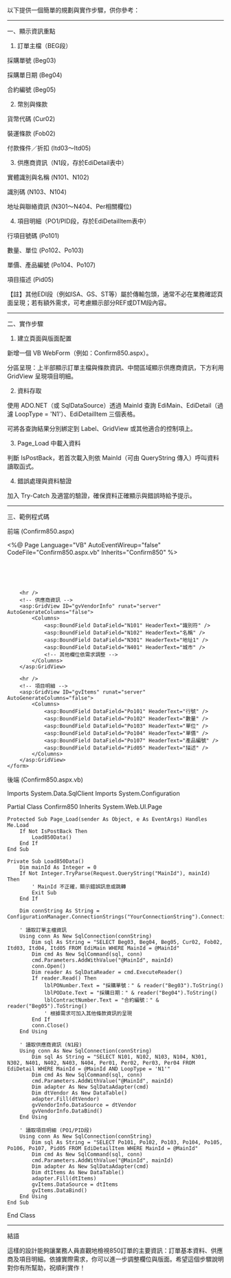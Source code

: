 以下提供一個簡單的規劃與實作步驟，供你參考：


---

一、顯示資訊重點

1. 訂單主檔（BEG段）

採購單號 (Beg03)

採購單日期 (Beg04)

合約編號 (Beg05)



2. 幣別與條款

貨幣代碼 (Cur02)

裝運條款 (Fob02)

付款條件／折扣 (Itd03～Itd05)



3. 供應商資訊（N1段，存於EdiDetail表中）

實體識別與名稱 (N101、N102)

識別碼 (N103、N104)

地址與聯絡資訊 (N301～N404、Per相關欄位)



4. 項目明細（PO1/PID段，存於EdiDetailItem表中）

行項目號碼 (Po101)

數量、單位 (Po102、Po103)

單價、產品編號 (Po104、Po107)

項目描述 (Pid05)




【註】其他EDI段（例如ISA、GS、ST等）屬於傳輸包頭，通常不必在業務確認頁面呈現；若有額外需求，可考慮顯示部分REF或DTM段內容。


---

二、實作步驟

1. 建立頁面與版面配置

新增一個 VB WebForm（例如：Confirm850.aspx）。

分區呈現：上半部顯示訂單主檔與條款資訊、中間區域顯示供應商資訊，下方利用 GridView 呈現項目明細。



2. 資料存取

使用 ADO.NET（或 SqlDataSource）透過 MainId 查詢 EdiMain、EdiDetail（過濾 LoopType = 'N1'）、EdiDetailItem 三個表格。

可將各查詢結果分別綁定到 Label、GridView 或其他適合的控制項上。



3. Page_Load 中載入資料

判斷 IsPostBack，若首次載入則依 MainId（可由 QueryString 傳入）呼叫資料讀取函式。



4. 錯誤處理與資料驗證

加入 Try-Catch 及適當的驗證，確保資料正確顯示與錯誤時給予提示。





---

三、範例程式碼

前端 (Confirm850.aspx)

<%@ Page Language="VB" AutoEventWireup="false" CodeFile="Confirm850.aspx.vb" Inherits="Confirm850" %>

<!DOCTYPE html>
<html xmlns="http://www.w3.org/1999/xhtml">
<head runat="server">
    <title>850訂單確認</title>
</head>
<body>
    <form id="form1" runat="server">
        <!-- 訂單主檔資訊 -->
        <asp:Label ID="lblPONumber" runat="server" /><br />
        <asp:Label ID="lblPODate" runat="server" /><br />
        <asp:Label ID="lblContractNumber" runat="server" /><br />
        <!-- 幣別及條款資訊可另外加入Label -->
        
        <hr />
        <!-- 供應商資訊 -->
        <asp:GridView ID="gvVendorInfo" runat="server" AutoGenerateColumns="false">
            <Columns>
                <asp:BoundField DataField="N101" HeaderText="識別符" />
                <asp:BoundField DataField="N102" HeaderText="名稱" />
                <asp:BoundField DataField="N301" HeaderText="地址1" />
                <asp:BoundField DataField="N401" HeaderText="城市" />
                <!-- 其他欄位依需求調整 -->
            </Columns>
        </asp:GridView>
        
        <hr />
        <!-- 項目明細 -->
        <asp:GridView ID="gvItems" runat="server" AutoGenerateColumns="false">
            <Columns>
                <asp:BoundField DataField="Po101" HeaderText="行號" />
                <asp:BoundField DataField="Po102" HeaderText="數量" />
                <asp:BoundField DataField="Po103" HeaderText="單位" />
                <asp:BoundField DataField="Po104" HeaderText="單價" />
                <asp:BoundField DataField="Po107" HeaderText="產品編號" />
                <asp:BoundField DataField="Pid05" HeaderText="描述" />
            </Columns>
        </asp:GridView>
    </form>
</body>
</html>

後端 (Confirm850.aspx.vb)

Imports System.Data.SqlClient
Imports System.Configuration

Partial Class Confirm850
    Inherits System.Web.UI.Page

    Protected Sub Page_Load(sender As Object, e As EventArgs) Handles Me.Load
        If Not IsPostBack Then
            Load850Data()
        End If
    End Sub

    Private Sub Load850Data()
        Dim mainId As Integer = 0
        If Not Integer.TryParse(Request.QueryString("MainId"), mainId) Then
            ' MainId 不正確，顯示錯誤訊息或跳轉
            Exit Sub
        End If

        Dim connString As String = ConfigurationManager.ConnectionStrings("YourConnectionString").ConnectionString

        ' 讀取訂單主檔資訊
        Using conn As New SqlConnection(connString)
            Dim sql As String = "SELECT Beg03, Beg04, Beg05, Cur02, Fob02, Itd03, Itd04, Itd05 FROM EdiMain WHERE MainId = @MainId"
            Dim cmd As New SqlCommand(sql, conn)
            cmd.Parameters.AddWithValue("@MainId", mainId)
            conn.Open()
            Dim reader As SqlDataReader = cmd.ExecuteReader()
            If reader.Read() Then
                lblPONumber.Text = "採購單號：" & reader("Beg03").ToString()
                lblPODate.Text = "採購日期：" & reader("Beg04").ToString()
                lblContractNumber.Text = "合約編號：" & reader("Beg05").ToString()
                ' 根據需求可加入其他條款資訊的呈現
            End If
            conn.Close()
        End Using

        ' 讀取供應商資訊 (N1段)
        Using conn As New SqlConnection(connString)
            Dim sql As String = "SELECT N101, N102, N103, N104, N301, N302, N401, N402, N403, N404, Per01, Per02, Per03, Per04 FROM EdiDetail WHERE MainId = @MainId AND LoopType = 'N1'"
            Dim cmd As New SqlCommand(sql, conn)
            cmd.Parameters.AddWithValue("@MainId", mainId)
            Dim adapter As New SqlDataAdapter(cmd)
            Dim dtVendor As New DataTable()
            adapter.Fill(dtVendor)
            gvVendorInfo.DataSource = dtVendor
            gvVendorInfo.DataBind()
        End Using

        ' 讀取項目明細 (PO1/PID段)
        Using conn As New SqlConnection(connString)
            Dim sql As String = "SELECT Po101, Po102, Po103, Po104, Po105, Po106, Po107, Pid05 FROM EdiDetailItem WHERE MainId = @MainId"
            Dim cmd As New SqlCommand(sql, conn)
            cmd.Parameters.AddWithValue("@MainId", mainId)
            Dim adapter As New SqlDataAdapter(cmd)
            Dim dtItems As New DataTable()
            adapter.Fill(dtItems)
            gvItems.DataSource = dtItems
            gvItems.DataBind()
        End Using
    End Sub
End Class


---

結語

這樣的設計能夠讓業務人員直觀地檢視850訂單的主要資訊：訂單基本資料、供應商及項目明細。依據實際需求，你可以進一步調整欄位與版面。希望這個步驟說明對你有所幫助，祝順利實作！

